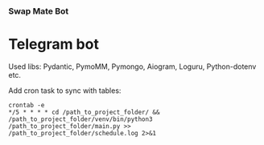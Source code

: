### Swap Mate Bot

# Telegram bot

Used libs: Pydantic, PymoMM, Pymongo, Aiogram, Loguru, Python-dotenv etc.

Add cron task to sync with tables:
```
crontab -e
*/5 * * * * cd /path_to_project_folder/ && /path_to_project_folder/venv/bin/python3 /path_to_project_folder/main.py >> /path_to_project_folder/schedule.log 2>&1
```